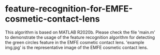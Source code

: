 # feature-recognition-for-EMFE-cosmetic-contact-lens

This algorithm is based on MATLAB R2020b.
Please check the file 'main.m' to demonstrate the usage of the feature recognition algorithm for detecting the green circles feature in the EMFE cosmetic contact lens.
'example img.jpg' is the representative image of the EMFE cosmetic contact lens.
